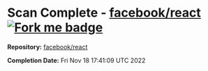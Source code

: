 # Scan Complete - [facebook/react](https://github.com/facebook/react) [![Fork me badge](https://img.shields.io/badge/fork-repo-blue)](https://github.com/facebook/react/fork)

**Repository:** [facebook/react](https://github.com/facebook/react)

**Completion Date:** Fri Nov 18 17:41:09 UTC 2022

